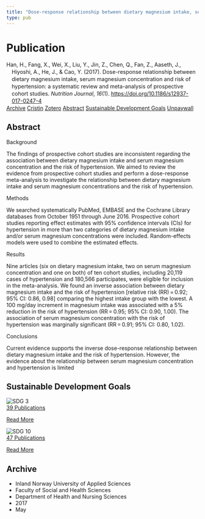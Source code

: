 ```yaml
---
title: "Dose-response relationship between dietary magnesium intake, serum magnesium concentration and risk of hypertension: a systematic review and meta-analysis of prospective cohort studies"
type: pub
---
```

<h1>Publication</h1>
<article id="csl-bib-container-VKSDRB5G" class="csl-bib-container">
  <div class="csl-bib-body" style="line-height: 1.35; padding-left: 1em; text-indent:-1em;">
  <div class="csl-entry">Han, H., Fang, X., Wei, X., Liu, Y., Jin, Z., Chen, Q., Fan, Z., Aaseth, J., Hiyoshi, A., He, J., &amp; Cao, Y. (2017). Dose-response relationship between dietary magnesium intake, serum magnesium concentration and risk of hypertension: a systematic review and meta-analysis of prospective cohort studies. <i>Nutrition Journal</i>, <i>16</i>(1). <a href="https://doi.org/10.1186/s12937-017-0247-4">https://doi.org/10.1186/s12937-017-0247-4</a></div>
</div>
  <div class="csl-bib-buttons">
    <a href="#taxonomy-article-VKSDRB5G" class="csl-bib-button">Archive</a>
    <a href="https://app.cristin.no/results/show.jsf?id=1471637" alt="Cristin URL" class="csl-bib-button">Cristin</a>
    <a href="http://zotero.org/groups/5022929/items/VKSDRB5G" alt="Zotero URL" class="csl-bib-button">Zotero</a>
    <a href="#abstract-article-VKSDRB5G" class="csl-bib-button">Abstract</a>
    <a href="#sdg-article-VKSDRB5G" class="csl-bib-button">Sustainable Development Goals</a>
    <a href="https://nutritionj.biomedcentral.com/track/pdf/10.1186/s12937-017-0247-4" class="csl-bib-button">Unpaywall</a>
  </div>
  <div id="csl-bib-meta-container-VKSDRB5G"></div>
</article>
<div id="csl-bib-meta-VKSDRB5G" class="csl-bib-meta">
  <article id="abstract-article-VKSDRB5G" class="abstract-article">
    <h1>Abstract</h1>
    Background 
 
The findings of prospective cohort studies are inconsistent regarding the association between dietary magnesium intake and serum magnesium concentration and the risk of hypertension. We aimed to review the evidence from prospective cohort studies and perform a dose-response meta-analysis to investigate the relationship between dietary magnesium intake and serum magnesium concentrations and the risk of hypertension. 
 
Methods 
 
We searched systematically PubMed, EMBASE and the Cochrane Library databases from October 1951 through June 2016. Prospective cohort studies reporting effect estimates with 95% confidence intervals (CIs) for hypertension in more than two categories of dietary magnesium intake and/or serum magnesium concentrations were included. Random-effects models were used to combine the estimated effects. 
 
Results 
 
Nine articles (six on dietary magnesium intake, two on serum magnesium concentration and one on both) of ten cohort studies, including 20,119 cases of hypertension and 180,566 participates, were eligible for inclusion in the meta-analysis. We found an inverse association between dietary magnesium intake and the risk of hypertension [relative risk (RR) = 0.92; 95% CI: 0.86, 0.98] comparing the highest intake group with the lowest. A 100 mg/day increment in magnesium intake was associated with a 5% reduction in the risk of hypertension (RR = 0.95; 95% CI: 0.90, 1.00). The association of serum magnesium concentration with the risk of hypertension was marginally significant (RR = 0.91; 95% CI: 0.80, 1.02). 
 
Conclusions 
 
Current evidence supports the inverse dose-response relationship between dietary magnesium intake and the risk of hypertension. However, the evidence about the relationship between serum magnesium concentration and hypertension is limited
  </article>
  <article id="sdg-article-VKSDRB5G" class="sdg-article">
    <h1>Sustainable Development Goals</h1>
    <div class="sdg-container"><div id="sdg3" class="sdg">
<img src="{{< params subfolder >}}images/sdg/sdg03_en.png" class="image" alt="SDG 3">
<div class="sdg-overlay">
<a href="{{< params subfolder >}}en/archive/?sdg=3#archive" class="sdg-publication-count"><span>39</span> Publications</a>
<p><a href="https://sdgs.un.org/goals/goal3" class="sdg-read-more">Read More</a></p>
</div>
</div> <div id="sdg10" class="sdg">
<img src="{{< params subfolder >}}images/sdg/sdg10_en.png" class="image" alt="SDG 10">
<div class="sdg-overlay">
<a href="{{< params subfolder >}}en/archive/?sdg=10#archive" class="sdg-publication-count"><span>47</span> Publications</a>
<p><a href="https://sdgs.un.org/goals/goal10" class="sdg-read-more">Read More</a></p>
</div>
</div></div>
  </article>
  <article id="taxonomy-article-VKSDRB5G" class="taxonomy-article">
    <h1>Archive</h1>
    <ul>
      <li>Inland Norway University of Applied Sciences</li>
      <li>Faculty of Social and Health Sciences</li>
      <li>Department of Health and Nursing Sciences</li>
      <li>2017</li>
      <li>May</li>
    </ul>
  </article>
</div>
